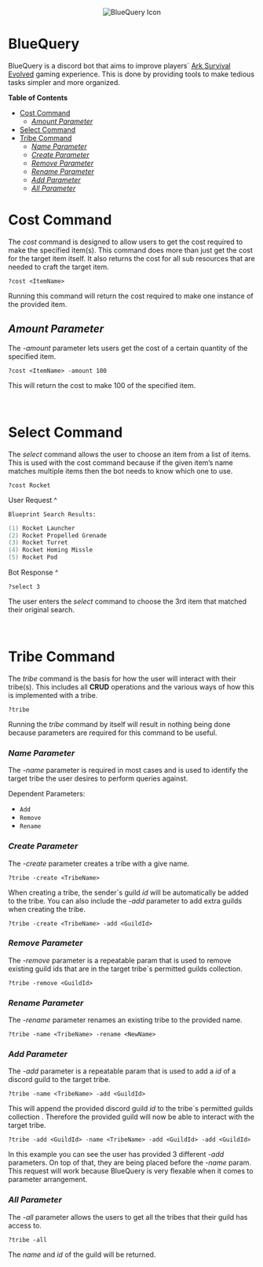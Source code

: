 
<p align="center">
    <img src="https://raw.githubusercontent.com/ChaseRoth/BlueQuery/master/Branding/bluequery512.png" alt="BlueQuery Icon"/>
</p>

# BlueQuery

BlueQuery is a discord bot that aims to improve players` <a href="https://store.steampowered.com/app/346110/ARK_Survival_Evolved/">Ark Survival Evolved</a> gaming experience. This is done by providing tools to make tedious tasks simpler and more organized.

**Table of Contents**

- <a href="#costCMD">Cost Command<a/>
	- <a href="#amountParam">*Amount Parameter*</a>
- <a href="#selectCMD">Select Command</a>
- <a href="#tribeCMD">Tribe Command</a>
	- <a href="#nameParam">*Name Parameter*</a>
	- <a href="#createParam">*Create Parameter*</a>
	- <a href="#removeParam">*Remove Parameter*</a>
	- <a href="#renameParam">*Rename Parameter*</a>
	- <a href="#addParam">*Add Parameter*</a>	
	- <a href="#allParam">*All Parameter*</a>
	
<a name="costCMD"></a>
# Cost Command
The *cost* command is designed to allow users to get the cost required to make the specified item(s). This command does more than just get the cost for the target item itself. It also returns the cost for all sub resources that are needed to craft the target item.

	?cost <ItemName>

Running this command will return the cost required to make one instance of the provided item.

<a name="amountParam"></a>
## *Amount Parameter*

The *-amount* parameter lets users get the cost of a certain quantity of the specified item.

	?cost <ItemName> -amount 100

This will return the cost to make 100 of the specified item.

<br/>

<a name="selectCMD"></a>
# Select Command
The *select* command allows the user to choose an item from a list of items. This is used with the cost command because if the given item’s name matches multiple items then the bot needs to know which one to use.

	?cost Rocket
User Request ^

	Blueprint Search Results:

```csharp
(1) Rocket Launcher
(2) Rocket Propelled Grenade
(3) Rocket Turret
(4) Rocket Homing Missle
(5) Rocket Pod
```
Bot Response ^

	?select 3
The user enters the *select* command to choose the 3rd item that matched their original search.

<br/>

<a name="tribeCMD"></a>
# Tribe Command
The *tribe* command is the basis for how the user will interact with their tribe(s). This includes all **CRUD** operations and the various ways of how this is implemented with a tribe.


	?tribe

Running the *tribe* command by itself will result in nothing being done because parameters are required for this command to be useful.

<a name="nameParam"></a>
### *Name Parameter*
The *-name* parameter is required in most cases and is used to identify the target tribe the user desires to perform queries against.

Dependent Parameters:
- <code>Add</code>
- <code>Remove</code>
- <code>Rename</code>

<a name="renameParam"></a>
### *Create Parameter*

The *-create* parameter creates a tribe with a give name.

	?tribe -create <TribeName>

When creating a tribe, the sender`s guild *id* will be automatically be added to the tribe. You can also include the *-add* parameter to add extra guilds when creating the tribe.

	?tribe -create <TribeName> -add <GuildId>

<a name="allParam"></a>
### *Remove Parameter*
The *-remove* parameter is a repeatable param that is used to remove existing guild ids that are in the target tribe`s permitted guilds collection.

	?tribe -remove <GuildId>

<a name="createParam"></a>
### *Rename Parameter*
The *-rename* parameter renames an existing tribe to the provided name.

	?tribe -name <TribeName> -rename <NewName>

<a name="addParam"></a>
### *Add Parameter*
The *-add* parameter is a repeatable param that is used to add a *id* of a discord guild to the target tribe.

	?tribe -name <TribeName> -add <GuildId>

This will append the provided discord guild *id* to the tribe`s permitted guilds collection . Therefore the provided guild will now be able to interact with the target tribe.

	?tribe -add <GuildId> -name <TribeName> -add <GuildId> -add <GuildId>

In this example you can see the user has provided 3 different *-add* parameters. On top of that, they are being placed before the *-name* param. This request will work because BlueQuery is very flexable when it comes to parameter arrangement.

<a name="removeParam"></a>
### *All Parameter*

The *-all* parameter allows the users to get all the tribes that their guild has access to.

	?tribe -all

The *name* and *id* of the guild will be returned.
